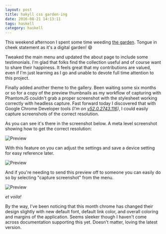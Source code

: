 ```yaml
---
layout: post
title: hakyll css garden-ing
date: 2016-08-21 14:13:11
tags: haskell
category: haskell
---
```


This weekend afternoon I spent some time weeding [the garden](http://katychuang.com/hakyll-cssgarden/gallery). Tongue in cheek statement as it's a digital garden! :smile:

Tweaked the main menu and updated the about page to include some testimonials. I'm glad that folks find the collection useful and of course want to share their happiness. It feels great that my contributions are valued, even if I'm just learning as I go and unable to devote full time attention to this project.

Finally added another theme to the gallery. Been waiting some six months or so for a copy of the preview thumbnails as my workflow of capturing with PhantomJS couldn't grab a proper screenshot with the stylesheet working correctly with headless capture. Fast forward today I discovered that with Google Chrome Developer tools *(I'm on [v52.0.2743.116][2])*, I could easily capture screenshots of the correct resolution. 

As you can see it's there in the screenshot below. A meta level screenshot showing how to get the correct resolution: 

![Preview](https://lh3.googleusercontent.com/u8ElJd_AWdc34aqSMR5pOdtesW5l8JZneNzynud3wpKr2h6CZQatRsMXQSafKJlTptHzBJiZDrXOLpx2q3Nh56xQNH4m9saB4Q85MoI3MBjfyd3Dh8ubQjzEnNWCwWw0HhTTyKM77CiVc5oHn4Um2zlaoqH9o5I7czgpJx9Q7CTzG3aOmEGpNXTIVeC-IYkIex3yhs0O0SBFsIGIl83i-T3aVM5Aco6Vsb0Q4vNnZqnfdebsN7G9XWd4EeGy_YWZGp9v2xXqPaJSK9LHkCz8EK9qzHzePgoQSzz6-d95WJVCQzdGPX1eNXDO0LMzlyDyTKjJryXBG8i4H7p1AphFKB4-uGsXeK3zvfmHwqMsQ7V3wf4uCk6nKbqdRUTaZ9VYz5vnkvzpA5UNrKcLtE_3C2NaG0BCFggkaanb0eRSbtSLVMFvIOaX1Alvy4ZfqIHQOwkVx0Tx7At_LdS0f0wxOdPoa-6o70R88DtEYdm1rhPnNFbm3zVbD-S5VGiLhpzDeE2KZmegALjT1LcdyOu0WwVkl45EfCxPJm-DMknfC_bQkjdC441WymKgSMH_1zIzxA6gmBANnY41o_Wgu78kQb8aonY5wtTh=w2218-h1388-no)

With this feature on you can adjust the settings and save a device setting for easy reference later.

![Preview](https://lh3.googleusercontent.com/kjLIDZ7xEFNOAVZpTQaJ4G8Z4XNmQ2ae6iBTb3ne5SKzknvwrGRCa7DSNZVTDYFhabTF_g-uO7FMvO_CrAz3mZP8rWQJ6nXRdBWWuzUxNx5GXJjJ3yD7Com6Y6iZkxBuKLzBSnKSLmNiiKArCgAasAJh2mul4TpO1-9b9AELuFJNR0v5BfsVPoriN7Ptj12B8gUypthtRbQurHri3swK6iGKw24hR5jCL0-d9mZsOsqW2utF4-JYr8cqBV8ZiYpw5AirocCAUjwesRthYKAOWJ7miaz_LuVGsOa4gX4yRWq6uQUqKXzyJoiHbnRn2W5-XZhj9Ac4qnpm0HdVIlYTE-RHND9LkN2YRI66poYO1wYvpDaiyfFFt9HKPI_IJD89_vpjAjQMk3MM4l2XWsvZKhNKkyLgClz3Of0jrIevoiMZWXy-MzXSFJJTY2Y4Me6-qav_nsm8miIr02jbfY5A4fqELDq2raZSuBIxtwnbvtAcH_2cuRzktToc3ixA8O7c0x7cO08iTeBrc_p36tN129qRhFajMkwMhF37TDe8cqYOg2KpjmTZDAxkUojBkLRUBZx37hqfHRw4EVNVNggbDdzd78YObqYx=w1772-h1236-no)

And if you're needing to send this preview off to someone you can easily do so by selecting "capture screenshot" from the menu.

![Preview](https://lh3.googleusercontent.com/jcBplbDQFWE6UjcwlDlok0HV2vPfIZpbZ2oiSVpPK9zWLEDNB-jjSFrqQF85tMC9OLB_0X3MLZvemyzF5ELHz3mjsZ8Ui0Bjd-RhRgp_wOnmgS-BIUBsc9Kfr5taTH6-SB-ZAUMjclfu81mCRf3wKxp5Y6EGlb2KDev9bwBrAHOqdbPTEMT9XpxtJTnGdQJe6uGJNvkjnL89bto0ysGar4oHlQF_XkEpKGUoTCgPpP2u0YaspHBsUggWyHTHTdHzn3HfJbm8mEAbwqMpZEEB0JlBZfmqZFqLyDhInbBoB80ircrdhHoG4QSUUn0tIV59EprcinLPIR--X8Pg-B6Qxnq5nT3bwvxuIhZd0WZxSRMKf16p9U-uJnxB5fDa-YvKZD-c7dzm2tqk7zBFShSbLPVk6WKruNfTkhNG5w00BzfdkfJCDF_NBpFc0Pdsaxvg17iIjtXkN4zViM65qMeCdSNfXMmOI0bU9bjpJTvZ2ivsOT7LGZkeez5RyRd5zdflX23cTV9JiWEnKKT0oP5uekK5DQEwhozlVksWyezKi1jV68PpClhKDViKnO0xm7SyGJSQ4ZzplnYI2e0C8RpOhv0vfvMHXwuz=w2938-h926-no)

*et voila!*

By the way, I've been noticing that this month chrome has changed their design slightly with new default font, default link color, and overall coloring and margins of the application. Seems sleeker though I haven't come across documentation supporting this yet. Doesn't matter, loving the latest version.

[2]: http://googlechromereleases.blogspot.com/2016/08/stable-channel-update-for-chrome-os.html
